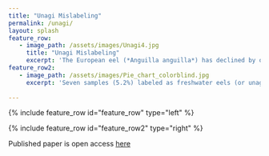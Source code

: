 ```yaml
---
title: "Unagi Mislabeling"
permalink: /unagi/
layout: splash
feature_row:
   - image_path: /assets/images/Unagi4.jpg
     title: "Unagi Mislabeling"
     excerpt: 'The European eel (*Anguilla anguilla*) has declined by over 90% since the early 1980s and has been listed as critically endangered. Yet, despite strict export bans from the European Union, the European eel is still sold illegally in many countries. Efforts to monitor the trade of European eels have been primarily concentrated in Asian markets where concerningly high rates of European eel have been reported. Comparably fewer studies have assessed the identities of eel samples from the United States (US), despite the obvious implications for eel conservation. To address this knowledge gap, we purchased 137 eel products (134 freshwater eels and three saltwater eels) from grocers, sushi bars, and restaurants in nine states across the US from 2019 to 2021.'
feature_row2:
   - image_path: /assets/images/Pie_chart_colorblind.jpg
     excerpt: 'Seven samples (5.2%) labeled as freshwater eels (or unagi) were identified as European eels using a combination of mitochondrial (cytochrome b) and nuclear (18S rRNA) restriction digestion assays, a fast and inexpensive molecular tool for seafood identification that can identify hybrids between European eels (*A. anguilla*) and American eels (*A. rostrata*). No hybrids between European and American eels were found and all seven samples identified with restriction digestion as European eels were confirmed by sequencing of cytochrome b and 18S rRNA. Frequency of European eels in US markets did not significantly correlate with state or retail type. Although illegal eel exports are likely reaching US consumers, the frequency of European eel samples in this study of the US market is much lower than found in other non-European countries.'  
 
---
```

{% include feature_row id="feature_row" type="left" %}

{% include feature_row id="feature_row2" type="right" %}

Published paper is open access [here](https://peerj.com/articles/14531/) 
